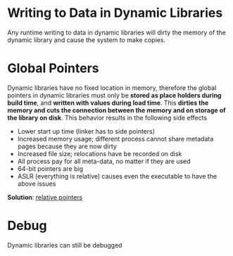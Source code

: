 # Writing to Data in Dynamic Libraries

Any runtime writing to data in dynamic libraries will dirty the memory of the
dynamic library and cause the system to make copies.

# Global Pointers

Dynamic libraries have no fixed location in memory, therefore the global
pointers in dynamic libraries must only be **stored as place holders during
build time**, and **written with values during load time**. This **dirties the
memory and cuts the connection between the memory and on storage of the library
on disk**. This behavior results in the following side effects

- Lower start up time (linker has to side pointers)
- Increased memory usage; different process cannot share metadata pages because
  they are now dirty
- Increased file size; relocations have be recorded on disk
- All process pay for all meta-data, no matter if they are used
- 64-bit pointers are big
- ASLR (everything is relative) causes even the executable to have the above
  issues

**Solution**: [relative pointers](https://www.youtube.com/watch?v=G3bpj-4tWVU)

# Debug

Dynamic libraries can still be debugged
